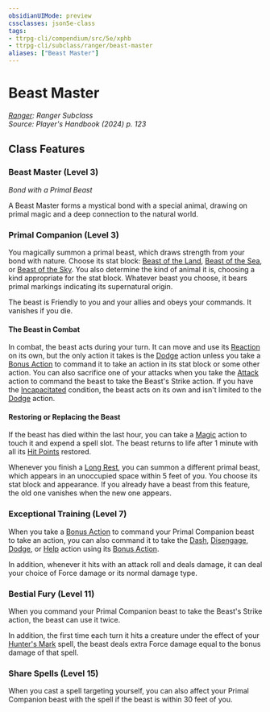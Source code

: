 ```yaml
---
obsidianUIMode: preview
cssclasses: json5e-class
tags:
- ttrpg-cli/compendium/src/5e/xphb
- ttrpg-cli/subclass/ranger/beast-master
aliases: ["Beast Master"]
---
```

# Beast Master
*[Ranger](ranger-xphb.md): Ranger Subclass*  
*Source: Player's Handbook (2024) p. 123*  


## Class Features

### Beast Master (Level 3)

*Bond with a Primal Beast*

A Beast Master forms a mystical bond with a special animal, drawing on primal magic and a deep connection to the natural world.

### Primal Companion (Level 3)

You magically summon a primal beast, which draws strength from your bond with nature. Choose its stat block: [Beast of the Land](beast-of-the-land-xphb.md), [Beast of the Sea](beast-of-the-sea-xphb.md), or [Beast of the Sky](beast-of-the-sky-xphb.md). You also determine the kind of animal it is, choosing a kind appropriate for the stat block. Whatever beast you choose, it bears primal markings indicating its supernatural origin.

The beast is Friendly to you and your allies and obeys your commands. It vanishes if you die.

#### The Beast in Combat

In combat, the beast acts during your turn. It can move and use its [Reaction](reaction-xphb.md) on its own, but the only action it takes is the [Dodge](actions.md#Dodge) action unless you take a [Bonus Action](bonus-action-xphb.md) to command it to take an action in its stat block or some other action. You can also sacrifice one of your attacks when you take the [Attack](actions.md#Attack) action to command the beast to take the Beast's Strike action. If you have the [Incapacitated](conditions.md#Incapacitated) condition, the beast acts on its own and isn't limited to the [Dodge](actions.md#Dodge) action.

#### Restoring or Replacing the Beast

If the beast has died within the last hour, you can take a [Magic](actions.md#Magic) action to touch it and expend a spell slot. The beast returns to life after 1 minute with all its [Hit Points](hit-points-xphb.md) restored.

Whenever you finish a [Long Rest](long-rest-xphb.md), you can summon a different primal beast, which appears in an unoccupied space within 5 feet of you. You choose its stat block and appearance. If you already have a beast from this feature, the old one vanishes when the new one appears.

### Exceptional Training (Level 7)

When you take a [Bonus Action](bonus-action-xphb.md) to command your Primal Companion beast to take an action, you can also command it to take the [Dash](actions.md#Dash), [Disengage](actions.md#Disengage), [Dodge](actions.md#Dodge), or [Help](actions.md#Help) action using its [Bonus Action](bonus-action-xphb.md).

In addition, whenever it hits with an attack roll and deals damage, it can deal your choice of Force damage or its normal damage type.

### Bestial Fury (Level 11)

When you command your Primal Companion beast to take the Beast's Strike action, the beast can use it twice.

In addition, the first time each turn it hits a creature under the effect of your [Hunter's Mark](hunters-mark-xphb.md) spell, the beast deals extra Force damage equal to the bonus damage of that spell.

### Share Spells (Level 15)

When you cast a spell targeting yourself, you can also affect your Primal Companion beast with the spell if the beast is within 30 feet of you.